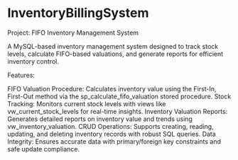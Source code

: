 # InventoryBillingSystem
Project: FIFO Inventory Management System

A MySQL-based inventory management system designed to track stock levels, calculate FIFO-based valuations, and generate reports for efficient inventory control.

Features:

FIFO Valuation Procedure: Calculates inventory value using the First-In, First-Out method via the sp_calculate_fifo_valuation stored procedure.
Stock Tracking: Monitors current stock levels with views like vw_current_stock_levels for real-time insights.
Inventory Valuation Reports: Generates detailed reports on inventory value and trends using vw_inventory_valuation.
CRUD Operations: Supports creating, reading, updating, and deleting inventory records with robust SQL queries.
Data Integrity: Ensures accurate data with primary/foreign key constraints and safe update compliance.
